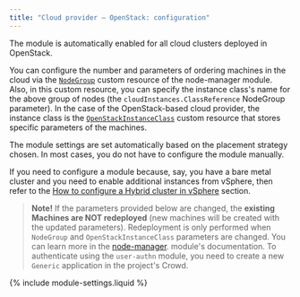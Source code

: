 ```yaml
---
title: "Cloud provider — OpenStack: configuration"
---
```


The module is automatically enabled for all cloud clusters deployed in OpenStack.

You can configure the number and parameters of ordering machines in the cloud via the [`NodeGroup`](../../modules/040-node-manager/cr.html#nodegroup) custom resource of the node-manager module. Also, in this custom resource, you can specify the instance class's name for the above group of nodes (the `cloudInstances.ClassReference` NodeGroup parameter). In the case of the OpenStack-based cloud provider, the instance class is the [`OpenStackInstanceClass`](cr.html#openstackinstanceclass) custom resource that stores specific parameters of the machines.

The module settings are set automatically based on the placement strategy chosen. In most cases, you do not have to configure the module manually.

If you need to configure a module because, say, you have a bare metal cluster and you need to enable additional instances from vSphere, then refer to the [How to configure a Hybrid cluster in vSphere](faq.html#how-do-i-create-a-hybrid-cluster) section.

> **Note!** If the parameters provided below are changed, the **existing Machines are NOT redeployed** (new machines will be created with the updated parameters). Redeployment is only performed when `NodeGroup` and `OpenStackInstanceClass` parameters are changed. You can learn more in the [node-manager](../../modules/040-node-manager/faq.html#how-do-i-redeploy-ephemeral-machines-in-the-cloud-with-a-new-configuration). module's documentation.
To authenticate using the `user-authn` module, you need to create a new `Generic` application in the project's Crowd.

{% include module-settings.liquid %}
